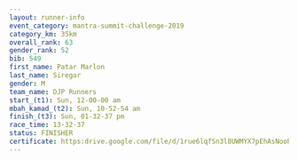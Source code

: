 ```yaml
---
layout: runner-info 
event_category: mantra-summit-challenge-2019 
category_km: 35km 
overall_rank: 63
gender_rank: 52
bib: 549
first_name: Patar Marlon
last_name: Siregar
gender: M
team_name: DJP Runners
start_(t1): Sun, 12-00-00 am
mbah_kamad_(t2): Sun, 10-52-54 am
finish_(t3): Sun, 01-32-37 pm
race_time: 13-32-37
status: FINISHER
certificate: https:drive.google.com/file/d/1rue6lqfSn3l8UWMYX7pEhAsNooPOxGsm/view?usp=sharing
---
```

